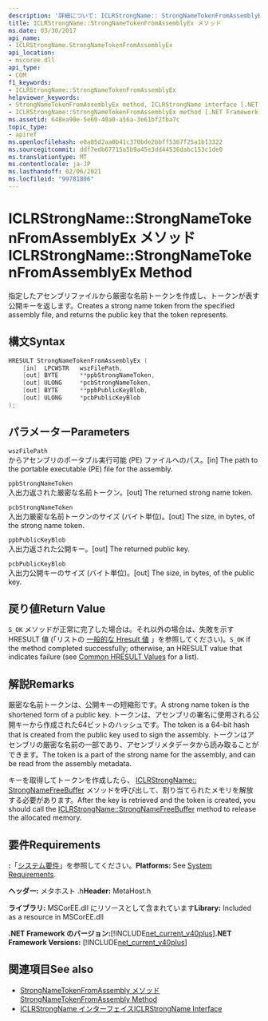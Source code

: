 ```yaml
---
description: '詳細について: ICLRStrongName:: StrongNameTokenFromAssemblyEx メソッド'
title: ICLRStrongName::StrongNameTokenFromAssemblyEx メソッド
ms.date: 03/30/2017
api_name:
- ICLRStrongName.StrongNameTokenFromAssemblyEx
api_location:
- mscoree.dll
api_type:
- COM
f1_keywords:
- ICLRStrongName::StrongNameTokenFromAssemblyEx
helpviewer_keywords:
- StrongNameTokenFromAssemblyEx method, ICLRStrongName interface [.NET Framework hosting]
- ICLRStrongName::StrongNameTokenFromAssemblyEx method [.NET Framework hosting]
ms.assetid: 648ea90e-5e60-40a0-a56a-3e61bf2fba7c
topic_type:
- apiref
ms.openlocfilehash: e0a05d2aa0b41c370bde2bbff5367f25a1b13322
ms.sourcegitcommit: ddf7edb67715a5b9a45e3dd44536dabc153c1de0
ms.translationtype: MT
ms.contentlocale: ja-JP
ms.lasthandoff: 02/06/2021
ms.locfileid: "99781806"
---
```

# <a name="iclrstrongnamestrongnametokenfromassemblyex-method"></a><span data-ttu-id="500eb-103">ICLRStrongName::StrongNameTokenFromAssemblyEx メソッド</span><span class="sxs-lookup"><span data-stu-id="500eb-103">ICLRStrongName::StrongNameTokenFromAssemblyEx Method</span></span>

<span data-ttu-id="500eb-104">指定したアセンブリファイルから厳密な名前トークンを作成し、トークンが表す公開キーを返します。</span><span class="sxs-lookup"><span data-stu-id="500eb-104">Creates a strong name token from the specified assembly file, and returns the public key that the token represents.</span></span>  
  
## <a name="syntax"></a><span data-ttu-id="500eb-105">構文</span><span class="sxs-lookup"><span data-stu-id="500eb-105">Syntax</span></span>  
  
```cpp  
HRESULT StrongNameTokenFromAssemblyEx (  
    [in]  LPCWSTR   wszFilePath,  
    [out] BYTE      **ppbStrongNameToken,  
    [out] ULONG     *pcbStrongNameToken,  
    [out] BYTE      **ppbPublicKeyBlob,  
    [out] ULONG     *pcbPublicKeyBlob  
);  
```  
  
## <a name="parameters"></a><span data-ttu-id="500eb-106">パラメーター</span><span class="sxs-lookup"><span data-stu-id="500eb-106">Parameters</span></span>  

 `wszFilePath`  
 <span data-ttu-id="500eb-107">からアセンブリのポータブル実行可能 (PE) ファイルへのパス。</span><span class="sxs-lookup"><span data-stu-id="500eb-107">[in] The path to the portable executable (PE) file for the assembly.</span></span>  
  
 `ppbStrongNameToken`  
 <span data-ttu-id="500eb-108">入出力返された厳密な名前トークン。</span><span class="sxs-lookup"><span data-stu-id="500eb-108">[out] The returned strong name token.</span></span>  
  
 `pcbStrongNameToken`  
 <span data-ttu-id="500eb-109">入出力厳密な名前トークンのサイズ (バイト単位)。</span><span class="sxs-lookup"><span data-stu-id="500eb-109">[out] The size, in bytes, of the strong name token.</span></span>  
  
 `ppbPublicKeyBlob`  
 <span data-ttu-id="500eb-110">入出力返された公開キー。</span><span class="sxs-lookup"><span data-stu-id="500eb-110">[out] The returned public key.</span></span>  
  
 `pcbPublicKeyBlob`  
 <span data-ttu-id="500eb-111">入出力公開キーのサイズ (バイト単位)。</span><span class="sxs-lookup"><span data-stu-id="500eb-111">[out] The size, in bytes, of the public key.</span></span>  
  
## <a name="return-value"></a><span data-ttu-id="500eb-112">戻り値</span><span class="sxs-lookup"><span data-stu-id="500eb-112">Return Value</span></span>  

 <span data-ttu-id="500eb-113">`S_OK` メソッドが正常に完了した場合は。それ以外の場合は、失敗を示す HRESULT 値 (「リストの [一般的な Hresult 値](/windows/win32/seccrypto/common-hresult-values) 」を参照してください)。</span><span class="sxs-lookup"><span data-stu-id="500eb-113">`S_OK` if the method completed successfully; otherwise, an HRESULT value that indicates failure (see [Common HRESULT Values](/windows/win32/seccrypto/common-hresult-values) for a list).</span></span>  
  
## <a name="remarks"></a><span data-ttu-id="500eb-114">解説</span><span class="sxs-lookup"><span data-stu-id="500eb-114">Remarks</span></span>  

 <span data-ttu-id="500eb-115">厳密な名前トークンは、公開キーの短縮形です。</span><span class="sxs-lookup"><span data-stu-id="500eb-115">A strong name token is the shortened form of a public key.</span></span> <span data-ttu-id="500eb-116">トークンは、アセンブリの署名に使用される公開キーから作成された64ビットのハッシュです。</span><span class="sxs-lookup"><span data-stu-id="500eb-116">The token is a 64-bit hash that is created from the public key used to sign the assembly.</span></span> <span data-ttu-id="500eb-117">トークンはアセンブリの厳密な名前の一部であり、アセンブリメタデータから読み取ることができます。</span><span class="sxs-lookup"><span data-stu-id="500eb-117">The token is a part of the strong name for the assembly, and can be read from the assembly metadata.</span></span>  
  
 <span data-ttu-id="500eb-118">キーを取得してトークンを作成したら、 [ICLRStrongName:: StrongNameFreeBuffer](iclrstrongname-strongnamefreebuffer-method.md) メソッドを呼び出して、割り当てられたメモリを解放する必要があります。</span><span class="sxs-lookup"><span data-stu-id="500eb-118">After the key is retrieved and the token is created, you should call the [ICLRStrongName::StrongNameFreeBuffer](iclrstrongname-strongnamefreebuffer-method.md) method to release the allocated memory.</span></span>  
  
## <a name="requirements"></a><span data-ttu-id="500eb-119">要件</span><span class="sxs-lookup"><span data-stu-id="500eb-119">Requirements</span></span>  

 <span data-ttu-id="500eb-120">**:**「[システム要件](../../get-started/system-requirements.md)」を参照してください。</span><span class="sxs-lookup"><span data-stu-id="500eb-120">**Platforms:** See [System Requirements](../../get-started/system-requirements.md).</span></span>  
  
 <span data-ttu-id="500eb-121">**ヘッダー:** メタホスト .h</span><span class="sxs-lookup"><span data-stu-id="500eb-121">**Header:** MetaHost.h</span></span>  
  
 <span data-ttu-id="500eb-122">**ライブラリ:** MSCorEE.dll にリソースとして含まれています</span><span class="sxs-lookup"><span data-stu-id="500eb-122">**Library:** Included as a resource in MSCorEE.dll</span></span>  
  
 <span data-ttu-id="500eb-123">**.NET Framework のバージョン:**[!INCLUDE[net_current_v40plus](../../../../includes/net-current-v40plus-md.md)]</span><span class="sxs-lookup"><span data-stu-id="500eb-123">**.NET Framework Versions:** [!INCLUDE[net_current_v40plus](../../../../includes/net-current-v40plus-md.md)]</span></span>  
  
## <a name="see-also"></a><span data-ttu-id="500eb-124">関連項目</span><span class="sxs-lookup"><span data-stu-id="500eb-124">See also</span></span>

- [<span data-ttu-id="500eb-125">StrongNameTokenFromAssembly メソッド</span><span class="sxs-lookup"><span data-stu-id="500eb-125">StrongNameTokenFromAssembly Method</span></span>](iclrstrongname-strongnametokenfromassembly-method.md)
- [<span data-ttu-id="500eb-126">ICLRStrongName インターフェイス</span><span class="sxs-lookup"><span data-stu-id="500eb-126">ICLRStrongName Interface</span></span>](iclrstrongname-interface.md)
